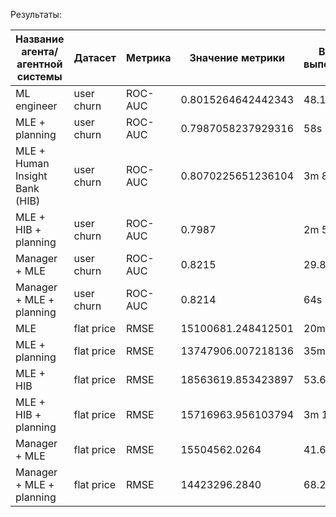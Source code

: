 


Результаты:

| Название агента/агентной системы | Датасет | Метрика | Значение метрики | Время выполнения | Затрачено входных токенов | Затрачено выходных токенов |
|-------------|-------------|-------------|-------------|-------------|-------------|-------------|
|ML engineer | user churn | ROC-AUC | 0.8015264642442343 | 48.1s | 14528 | 1730 |
|MLE + planning | user churn | ROC-AUC | 0.7987058237929316    |  58s |  15545   |  1337 |
|MLE + Human Insight Bank (HIB)| user churn| ROC-AUC |0.8070225651236104|3m 8.6s|366 282|2 576|
|MLE + HIB + planning|user churn| ROC-AUC |0.7987|2m 58.0s|305 264|17 691|
|Manager + MLE|user churn| ROC-AUC |0.8215|29.8s|15297|5411|
|Manager + MLE + planning|user churn| ROC-AUC |0.8214|64s|33041|10270|
|MLE|flat price|RMSE|15100681.248412501|20m 4.3s|335 149|24 843|
|MLE + planning|flat price|RMSE|13747906.007218136|35m|35007|5691|
|MLE + HIB|flat price|RMSE|18563619.853423897|53.6s|38 827|3 261|
|MLE + HIB + planning|flat price|RMSE|15716963.956103794|3m 11.8s|131 649|10 043|
|Manager + MLE|flat price| RMSE |15504562.0264|41.6s|68236|8566|
|Manager + MLE + planning|flat price| RMSE |14423296.2840 |68.22s|24347|6445|
